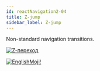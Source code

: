 ```yaml
---
id: reactNavigation2-04
title: Z-jump
sidebar_label: Z-jump
---
```


Non-standard navigation transitions.

[![Z-переход](/img/rn2/04.gif)](https://youtu.be/pvbtcorKX3U)

[![EnglishMoji!](/img/logo/englishmoji.png)](https://link-to.app/xvh7Ush9kl)
